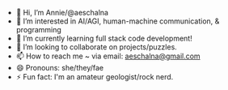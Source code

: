 - 👋 Hi, I’m Annie/@aeschalna
- 👀 I’m interested in AI/AGI, human-machine communication, & programming
- 🌱 I’m currently learning full stack code development!
- 💞️ I’m looking to collaborate on projects/puzzles.
- 📫 How to reach me ~ via email: aeschalna@gmail.com
- 😄 Pronouns: she/they/fae
- ⚡ Fun fact: I'm an amateur geologist/rock nerd.

<!---
aeschalna/aeschalna is a ✨ special ✨ repository because its `README.md` (this file) appears on your GitHub profile.
You can click the Preview link to take a look at your changes.
--->
